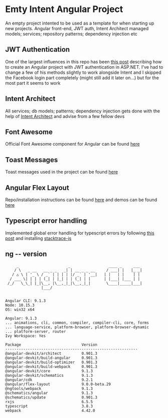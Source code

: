# Emty Intent Angular Project
An empty project intented to be used as a template for when starting up new projects. Angular front-end, JWT auth, Intent Architect managed models; services; repository patterns; dependency injection etc

## JWT Authentication
One of the largest influences in this repo has been [this post](https://fullstackmark.com/post/13/jwt-authentication-with-aspnet-core-2-web-api-angular-5-net-core-identity-and-facebook-login) describing how to create an Angular project with JWT authentication in ASP.NET. I've had to change a few of his methods slightly to work alongside Intent and I skipped the Facebook login part completely (might still add it later on...) but for the most part it seems to work

## Intent Architect
All services; db models; patterns; dependency injection gets done with the help of [Intent Architect](https://github.com/IntentSoftware/IntentArchitect) and advise from a few fellow devs

## Font Awesome
Official Font Awesome component for Angular can be found [here](https://fontawesome.com/how-to-use/on-the-web/using-with/angular)

## Toast Messages
Toast messages used in the project can be found [here](https://www.npmjs.com/package/ngx-toastr)

## Angular Flex Layout
Repo/installation instructions can be found [here](https://github.com/angular/flex-layout) and demos can be found [here](https://tburleson-layouts-demos.firebaseapp.com/#/docs)

## Typescript error handling
Implemented global error handling for typescript errors by following [this post](https://medium.com/@amcdnl/global-error-handling-with-angular2-6b992bdfb59c) and installing [stacktrace-js](https://www.npmjs.com/package/stacktrace-js)

## ng -- version

```
     _                      _                 ____ _     ___
    / \   _ __   __ _ _   _| | __ _ _ __     / ___| |   |_ _|
   / △ \ | '_ \ / _` | | | | |/ _` | '__|   | |   | |    | |
  / ___ \| | | | (_| | |_| | | (_| | |      | |___| |___ | |
 /_/   \_\_| |_|\__, |\__,_|_|\__,_|_|       \____|_____|___|
                |___/
    

Angular CLI: 9.1.3
Node: 10.15.3
OS: win32 x64

Angular: 9.1.3
... animations, cli, common, compiler, compiler-cli, core, forms
... language-service, platform-browser, platform-browser-dynamic
... platform-server, router
Ivy Workspace: Yes

Package                           Version
-----------------------------------------------------------
@angular-devkit/architect         0.901.3
@angular-devkit/build-angular     0.901.3
@angular-devkit/build-optimizer   0.901.3
@angular-devkit/build-webpack     0.901.3
@angular-devkit/core              9.1.3
@angular-devkit/schematics        9.1.3
@angular/cdk                      9.2.1
@angular/flex-layout              9.0.0-beta.29
@ngtools/webpack                  9.1.3
@schematics/angular               9.1.3
@schematics/update                0.901.3
rxjs                              6.5.5
typescript                        3.8.3
webpack                           4.42.0

```
